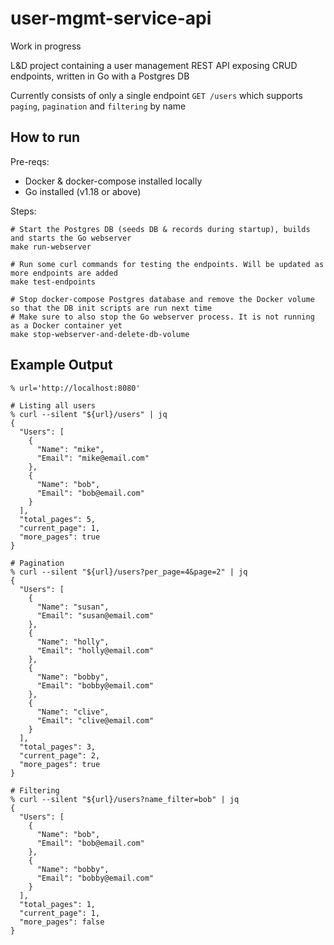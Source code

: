# user-mgmt-service-api

Work in progress

L&D project containing a user management REST API exposing CRUD endpoints, written in Go with a Postgres DB

Currently consists of only a single endpoint `GET /users` which supports `paging`, `pagination` and `filtering` by name

## How to run

Pre-reqs:
- Docker & docker-compose installed locally
- Go installed (v1.18 or above)

Steps:
```shell
# Start the Postgres DB (seeds DB & records during startup), builds and starts the Go webserver
make run-webserver

# Run some curl commands for testing the endpoints. Will be updated as more endpoints are added
make test-endpoints

# Stop docker-compose Postgres database and remove the Docker volume so that the DB init scripts are run next time
# Make sure to also stop the Go webserver process. It is not running as a Docker container yet
make stop-webserver-and-delete-db-volume
```

## Example Output

```shell
% url='http://localhost:8080'

# Listing all users 
% curl --silent "${url}/users" | jq
{
  "Users": [
    {
      "Name": "mike",
      "Email": "mike@email.com"
    },
    {
      "Name": "bob",
      "Email": "bob@email.com"
    }
  ],
  "total_pages": 5,
  "current_page": 1,
  "more_pages": true
}

# Pagination
% curl --silent "${url}/users?per_page=4&page=2" | jq
{
  "Users": [
    {
      "Name": "susan",
      "Email": "susan@email.com"
    },
    {
      "Name": "holly",
      "Email": "holly@email.com"
    },
    {
      "Name": "bobby",
      "Email": "bobby@email.com"
    },
    {
      "Name": "clive",
      "Email": "clive@email.com"
    }
  ],
  "total_pages": 3,
  "current_page": 2,
  "more_pages": true
}

# Filtering
% curl --silent "${url}/users?name_filter=bob" | jq
{
  "Users": [
    {
      "Name": "bob",
      "Email": "bob@email.com"
    },
    {
      "Name": "bobby",
      "Email": "bobby@email.com"
    }
  ],
  "total_pages": 1,
  "current_page": 1,
  "more_pages": false
}
```

